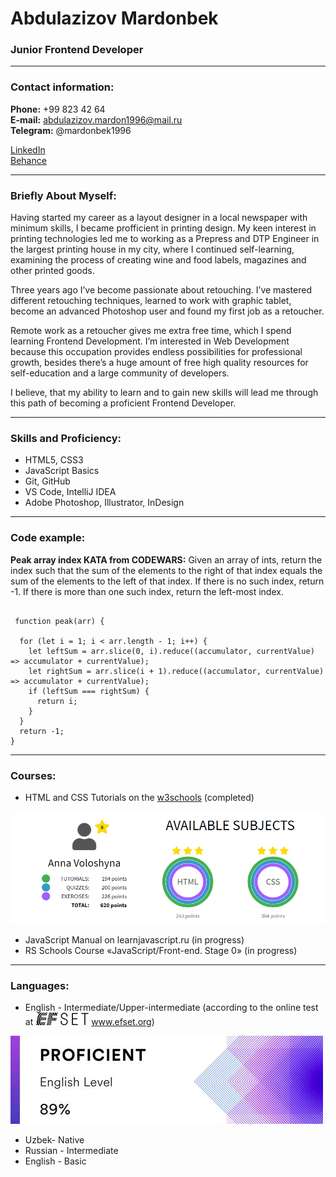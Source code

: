 # Abdulazizov Mardonbek


### Junior Frontend Developer

----

### Contact information:

<b>Phone:</b> +99 823 42 64 </br>
<b>E-mail:</b> abdulazizov.mardon1996@mail.ru </br>
<b>Telegram:</b> @mardonbek1996

[LinkedIn](https://linkeIn.com)</br>
[Behance](./Markdown.md)


---

### Briefly About Myself:
Having started my career as a layout designer in a local newspaper with minimum skills, I became profficient in printing design.
My keen interest in printing technologies led me to working as a Prepress and DTP Engineer in the largest printing house in my city,
where I continued self-learning, examining the process of creating wine and food labels, magazines and other printed goods.

Three years ago I’ve become passionate about retouching. I’ve mastered different retouching techniques,
learned to work with graphic tablet, become an advanced Photoshop user and found my first job as a retoucher.

Remote work as a retoucher gives me extra free time, which I spend learning Frontend Development.
I’m interested in Web Development because this occupation provides endless possibilities for professional growth,
besides there’s a huge amount of free high quality resources for self-education and a large community of developers.

I believe, that my ability to learn and to gain new skills will lead me through this path of becoming a proficient Frontend Developer.

---

### Skills and Proficiency:

- HTML5, CSS3
- JavaScript Basics
- Git, GitHub
- VS Code, IntelliJ IDEA
- Adobe Photoshop, Illustrator, InDesign

---

### Code example:

**Peak array index KATA from CODEWARS:** Given an array of ints, return the index such that the sum of the elements to the right of that index equals the sum of the elements to the left of that index. If there is no such index, return -1. If there is more than one such index, return the left-most index.
```

 function peak(arr) {

  for (let i = 1; i < arr.length - 1; i++) {
    let leftSum = arr.slice(0, i).reduce((accumulator, currentValue) => accumulator + currentValue);
    let rightSum = arr.slice(i + 1).reduce((accumulator, currentValue) => accumulator + currentValue);
    if (leftSum === rightSum) {
      return i;
    }
  }
  return -1;
}
```

---
### Courses:
- HTML and CSS Tutorials on the [w3schools]() (completed)

![](w3schools-score.jpg)

- JavaScript Manual on learnjavascript.ru (in progress)
- RS Schools Course «JavaScript/Front-end. Stage 0» (in progress)

---

### Languages:

- English - Intermediate/Upper-intermediate (according to the online test at ![](efset-logo.png) www.efset.org)

![](efset-english-level.jpg)
- Uzbek- Native
- Russian  - Intermediate
- English - Basic